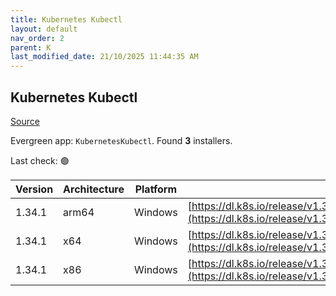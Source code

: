 ```yaml
---
title: Kubernetes Kubectl
layout: default
nav_order: 2
parent: K
last_modified_date: 21/10/2025 11:44:35 AM
---
```


## Kubernetes Kubectl

[Source](https://kubernetes.io/)

Evergreen app: `KubernetesKubectl`. Found **3** installers.

Last check: 🟢

| Version | Architecture | Platform | URI                                                                                                                                |
| ------- | ------------ | -------- | ---------------------------------------------------------------------------------------------------------------------------------- |
| 1.34.1  | arm64        | Windows  | [https://dl.k8s.io/release/v1.34.1/bin/windows/arm64/kubectl.exe](https://dl.k8s.io/release/v1.34.1/bin/windows/arm64/kubectl.exe) |
| 1.34.1  | x64          | Windows  | [https://dl.k8s.io/release/v1.34.1/bin/windows/amd64/kubectl.exe](https://dl.k8s.io/release/v1.34.1/bin/windows/amd64/kubectl.exe) |
| 1.34.1  | x86          | Windows  | [https://dl.k8s.io/release/v1.34.1/bin/windows/386/kubectl.exe](https://dl.k8s.io/release/v1.34.1/bin/windows/386/kubectl.exe)     |
